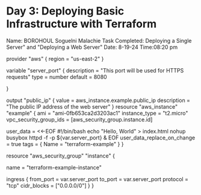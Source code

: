 # Day 3: Deploying Basic Infrastructure with Terraform

Name: BOROHOUL Soguelni Malachie
Task Completed: Deploying a Single Server" and "Deploying a Web Server"
Date: 8-19-24
Time:08:20 pm






provider "aws" {
  region = "us-east-2"
}

variable "server_port" {
    description = "This port will be used for HTTPS requests"
    type = number
    default = 8080
  
}

output "public_ip" {
  value = aws_instance.example.public_ip
  description = "The public IP address of the web server"
}
resource "aws_instance" "example" {
  ami                    = "ami-0fb653ca2d3203ac1"
  instance_type          = "t2.micro"
  vpc_security_group_ids = [aws_security_group.instance.id]

  user_data                   = <<-EOF
                #!/bin/bash
                echo "Hello, World" > index.html
                nohup busybox httpd -f -p ${var.server_port} &
                EOF
  user_data_replace_on_change = true
  tags = {
    Name = "terraform-example"
  }
}

resource "aws_security_group" "instance" {

  name = "terraform-example-instance"

  ingress {
    from_port   = var.server_port
    to_port     = var.server_port
    protocol    = "tcp"
    cidr_blocks = ["0.0.0.0/0"]
  }
}
